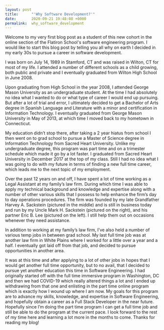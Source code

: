 ```yaml
---
layout: post
title:      "'Why Software Development?'"
date:       2020-09-21 19:48:08 +0000
permalink:  why_software_development
---
```



Welcome to my very first blog post as a student of this new cohort in the online section of the Flatiron School's software engineering program. I would like to start this blog post by telling you all why on earth I decided in my early 30s to pursue a career in software development.  

I was born on July 14, 1989 in Stamford, CT and was raised in Wilton, CT for most of my life. I attended a number of different schools as a child growing, both public and private and I eventually graduated from Wilton High School in June 2008.

Upon graduating from High School in the year 2008, I attended George Mason University as an undergraduate student. At the time I had absolutely no idea what I wanted to do or what type of career I would end up pursuing. But after a lot of trial and error, I ultimately decided to get a Bachelor of Arts degree in Spanish Language and Literature with a minor and certification in Information Technology. I eventually graduated from George Mason University in May of 2013, at which time I moved back to my hometown in Connecticut.

My education didn’t stop there, after taking a 2 year hiatus from school I then went on to grad school to pursue a Master of Science degree in Information Technology from Sacred Heart University. Unlike my undergraduate degree, this program was part time and on a trimester schedule which made it go by a lot faster. I graduated from Sacred Heart University in December 2017 at the top of my class. Still I had no idea what I was going to do with my future in terms of finding a new full time career, which leads me to the next topic of my employment.

Over the past 12 years on and off, I have spent a lot of time working as a Legal Assistant at my family’s law firm. During which time I was able to apply my technical background and knowledge and expertise along with a number of other various skills that I possess to help enhance the firm’s day to day operations procedures. The firm was founded by my late Grandfather Harvey A. Sackstein (pictured in the middle) and is still in business today and run by my Uncle Mark H. Sackstein (pictured on the right), and his partner Eric B. Lee (pictured on the left). I still help them out on occasions whenever they need assistance.

In addition to working at my family’s law firm, I’ve also held a number of various temp jobs in between grad school. My last full time job was at another law firm in White Plains where I worked for a little over a year and a half. I eventually got laid off from that job, and decided to pursue opportunities in another area.

It was at this time and after applying to a lot of other jobs in hopes that I would get another full time opportunity, but to no avail, that I decided to pursue yet another education this time in Software Engineering. I had originally started off with the full time immersive program in Washington, DC and then we had COVID-19 which really altered things a lot and I ended up withdrawing from that one and enlisting in the part time online program which is exactly how I wound up where I am now. My goals for this program are to advance my skills, knowledge, and expertise in Software Engineering, and hopefully obtain a career as a Full Stack Developer in the near future. Hopefully since I’m doing the part time program I can get a full time job and still be able to do the program at the current pace. I look forward to the rest of my time here and learning a lot more in the months to come. Thanks for reading my blog!
